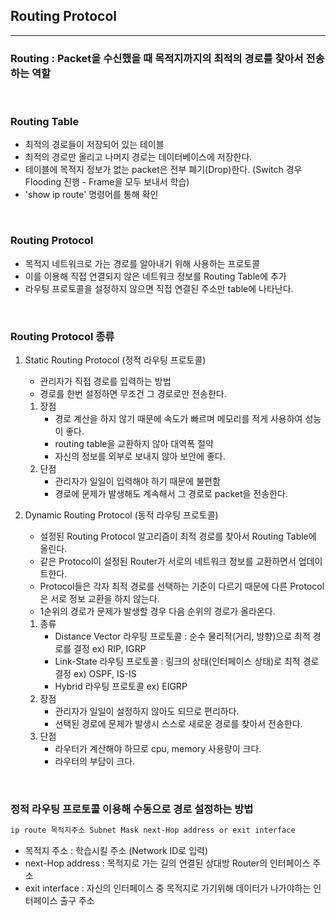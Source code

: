## __Routing Protocol__
---
### __Routing : Packet을 수신했을 때 목적지까지의 최적의 경로를 찾아서 전송하는 역할__

<br>

### __Routing Table__
+ 최적의 경로들이 저장되어 있는 테이블
+ 최적의 경로만 올리고 나머지 경로는 데이터베이스에 저장한다.
+ 테이블에 목적지 정보가 없는 packet은 전부 폐기(Drop)한다. (Switch 경우 Flooding 진행 - Frame을 모두 보내서 학습)
+ 'show ip route' 명령어를 통해 확인

<br>

### __Routing Protocol__
+ 목적지 네트워크로 가는 경로를 알아내기 위해 사용하는 프로토콜
+ 이를 이용해 직접 연결되지 않은 네트워크 정보를 Routing Table에 추가
+ 라우팅 프로토콜을 설정하지 않으면 직접 연결된 주소만 table에 나타난다.

<br>

### __Routing Protocol 종류__
1. Static Routing Protocol (정적 라우팅 프로토콜)
   - 관리자가 직접 경로를 입력하는 방법
   - 경로를 한번 설정하면 무조건 그 경로로만 전송한다.
    1. 장점
        - 경로 계산을 하지 않기 때문에 속도가 빠르며 메모리를 적게 사용하여 성능이 좋다.
        - routing table을 교환하지 않아 대역폭 절약
        - 자신의 정보를 외부로 보내지 않아 보안에 좋다.
    2. 단점
        - 관리자가 일일이 입력해야 하기 때문에 불편함
        - 경로에 문제가 발생해도 계속해서 그 경로로 packet을 전송한다.


2. Dynamic Routing Protocol (동적 라우팅 프로토콜)
   - 설정된 Routing Protocol 알고리즘이 최적 경로를 찾아서 Routing Table에 올린다.
   - 같은 Protocol이 설정된 Router가 서로의 네트워크 정보를 교환하면서 업데이트한다.
   - Protocol들은 각자 최적 경로를 선택하는 기준이 다르기 때문에 다른 Protocol은 서로 정보 교환을 하지 않는다.
   - 1순위의 경로가 문제가 발생할 경우 다음 순위의 경로가 올라온다.
   1. 종류
        - Distance Vector 라우팅 프로토콜 : 순수 물리적(거리, 방향)으로 최적 경로를 결정 ex) RIP, IGRP
        - Link-State 라우팅 프로토콜 : 링크의 상태(인터페이스 상태)로 최적 경로 결정 ex) OSPF, IS-IS
        - Hybrid 라우팅 프로토콜 ex) EIGRP
   2. 장점
        - 관리자가 일일이 설정하지 않아도 되므로 편리하다.
        - 선택된 경로에 문제가 발생시 스스로 새로운 경로를 찾아서 전송한다.
   3. 단점 
        - 라우터가 계산해야 하므로 cpu, memory 사용량이 크다.
        - 라우터의 부담이 크다.

<br>

### __정적 라우팅 프로토콜 이용해 수동으로 경로 설정하는 방법__
```markdown
ip route 목적지주소 Subnet Mask next-Hop address or exit interface
```
+ 목적지 주소 :  학습시킬 주소 (Network ID로 입력)
+ next-Hop address : 목적지로 가는 길의 연결된 상대방 Router의 인터페이스 주소
+ exit interface : 자신의 인터페이스 중 목적지로 가기위해 데이터가 나가야하는 인터페이스 출구 주소
